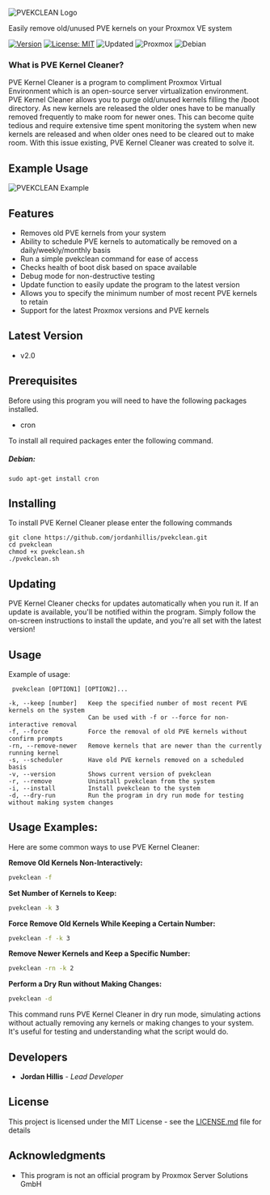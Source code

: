 ![PVEKCLEAN Logo](https://jordanhillis.com/images/github/pvekclean/pvekclean_banner.png)

Easily remove old/unused PVE kernels on your Proxmox VE system

[![Version](https://img.shields.io/badge/Version-v2.0-brightgreen)](https://github.com/jordanhillis/pvekclean)
[![License: MIT](https://img.shields.io/badge/License-MIT-brightgreen.svg)](https://opensource.org/licenses/MIT)
![Updated](https://img.shields.io/github/last-commit/jordanhillis/pvekclean)
![Proxmox](https://img.shields.io/badge/-Proxmox-orange)
![Debian](https://img.shields.io/badge/-Debian-red)

### What is PVE Kernel Cleaner?

PVE Kernel Cleaner is a program to compliment Proxmox Virtual Environment which is an open-source server virtualization environment. PVE Kernel Cleaner allows you to purge old/unused kernels filling the /boot directory. As new kernels are released the older ones have to be manually removed frequently to make room for newer ones. This can become quite tedious and require extensive time spent monitoring the system when new kernels are released and when older ones need to be cleared out to make room. With this issue existing, PVE Kernel Cleaner was created to solve it.

## Example Usage

![PVEKCLEAN Example](https://jordanhillis.com/images/github/pvekclean/pvekclean_example3.png)

## Features

* Removes old PVE kernels from your system
* Ability to schedule PVE kernels to automatically be removed on a daily/weekly/monthly basis
* Run a simple pvekclean command for ease of access
* Checks health of boot disk based on space available
* Debug mode for non-destructive testing
* Update function to easily update the program to the latest version
* Allows you to specify the minimum number of most recent PVE kernels to retain
* Support for the latest Proxmox versions and PVE kernels

## Latest Version

* v2.0

## Prerequisites

Before using this program you will need to have the following packages installed.
* cron

To install all required packages enter the following command.

##### Debian:

```
sudo apt-get install cron
```

## Installing

To install PVE Kernel Cleaner please enter the following commands

```
git clone https://github.com/jordanhillis/pvekclean.git
cd pvekclean
chmod +x pvekclean.sh
./pvekclean.sh
```

## Updating

PVE Kernel Cleaner checks for updates automatically when you run it. If an update is available, you'll be notified within the program. Simply follow the on-screen instructions to install the update, and you're all set with the latest version!

## Usage

Example of usage:
```
 pvekclean [OPTION1] [OPTION2]...

-k, --keep [number]   Keep the specified number of most recent PVE kernels on the system
                      Can be used with -f or --force for non-interactive removal
-f, --force           Force the removal of old PVE kernels without confirm prompts
-rn, --remove-newer   Remove kernels that are newer than the currently running kernel
-s, --scheduler       Have old PVE kernels removed on a scheduled basis
-v, --version         Shows current version of pvekclean
-r, --remove          Uninstall pvekclean from the system
-i, --install         Install pvekclean to the system
-d, --dry-run         Run the program in dry run mode for testing without making system changes

```

## Usage Examples:
Here are some common ways to use PVE Kernel Cleaner:

**Remove Old Kernels Non-Interactively:**
```bash
pvekclean -f
```
**Set Number of Kernels to Keep:**
```bash
pvekclean -k 3
```
**Force Remove Old Kernels While Keeping a Certain Number:**
```bash
pvekclean -f -k 3
```
**Remove Newer Kernels and Keep a Specific Number:**
```bash
pvekclean -rn -k 2
```
**Perform a Dry Run without Making Changes:**
```bash
pvekclean -d
```
This command runs PVE Kernel Cleaner in dry run mode, simulating actions without actually removing any kernels or making changes to your system. It's useful for testing and understanding what the script would do.

## Developers

* **Jordan Hillis** - *Lead Developer*

## License

This project is licensed under the MIT License - see the [LICENSE.md](LICENSE.md) file for details

## Acknowledgments

* This program is not an official program by Proxmox Server Solutions GmbH
